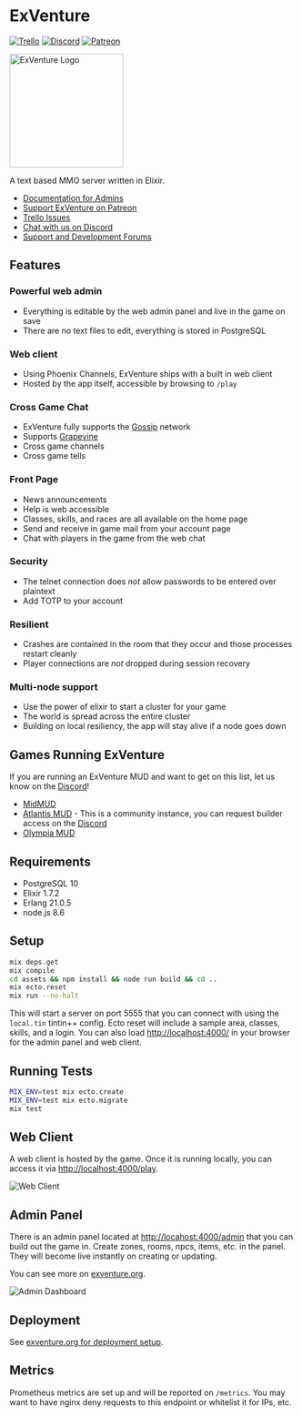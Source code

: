 # ExVenture

[![Trello](https://img.shields.io/badge/issues-trello-blue.svg)](https://trello.com/b/PFGmFWmu/exventure)
[![Discord](https://img.shields.io/badge/chat-discord-7289da.svg)][discord]
[![Patreon](https://img.shields.io/badge/support-patreon-F96854.svg)](https://www.patreon.com/exventure)

<img src="https://exventure.org/images/exventure.png" alt="ExVenture Logo" width="200" />

A text based MMO server written in Elixir.

- [Documentation for Admins](https://exventure.org/)
- [Support ExVenture on Patreon](https://www.patreon.com/exventure)
- [Trello Issues](https://trello.com/b/PFGmFWmu/exventure)
- [Chat with us on Discord][discord]
- [Support and Development Forums](https://forums.exventure.org/)

## Features

### Powerful web admin

- Everything is editable by the web admin panel and live in the game on save
- There are no text files to edit, everything is stored in PostgreSQL

### Web client

- Using Phoenix Channels, ExVenture ships with a built in web client
- Hosted by the app itself, accessible by browsing to `/play`

### Cross Game Chat

- ExVenture fully supports the [Gossip][gossip] network
- Supports [Grapevine][grapevine]
- Cross game channels
- Cross game tells

### Front Page

- News announcements
- Help is web accessible
- Classes, skills, and races are all available on the home page
- Send and receive in game mail from your account page
- Chat with players in the game from the web chat

### Security

- The telnet connection does _not_ allow passwords to be entered over plaintext
- Add TOTP to your account

### Resilient

- Crashes are contained in the room that they occur and those processes restart cleanly
- Player connections are _not_ dropped during session recovery

### Multi-node support

- Use the power of elixir to start a cluster for your game
- The world is spread across the entire cluster
- Building on local resiliency, the app will stay alive if a node goes down

## Games Running ExVenture

If you are running an ExVenture MUD and want to get on this list, let us know on the [Discord][discord]!

- [MidMUD](https://midmud.com/)
- [Atlantis MUD](https://atlantis.exventure.world) - This is a community instance, you can request builder access on the [Discord][discord]
- [Olympia MUD](https://olympia.exventure.world/)

## Requirements

- PostgreSQL 10
- Elixir 1.7.2
- Erlang 21.0.5
- node.js 8.6

## Setup

```bash
mix deps.get
mix compile
cd assets && npm install && node run build && cd ..
mix ecto.reset
mix run --no-halt
```

This will start a server on port 5555 that you can connect with using the `local.tin` tintin++ config. Ecto reset will include a sample area, classes, skills, and a login. You can also load [http://localhost:4000/](http://localhost:4000/) in your browser for the admin panel and web client.

## Running Tests

```bash
MIX_ENV=test mix ecto.create
MIX_ENV=test mix ecto.migrate
mix test
```

## Web Client

A web client is hosted by the game. Once it is running locally, you can access it via [http://localhost:4000/play](http://localhost:4000/play]).

![Web Client](https://exventure.org/images/web-client.png)

## Admin Panel

There is an admin panel located at [http://locahost:4000/admin](http://localhost:4000/admin) that you can build out the game in. Create zones, rooms, npcs, items, etc. in the panel. They will become live instantly on creating or updating.

You can see more on [exventure.org](https://exventure.org/admin/).

![Admin Dashboard](https://exventure.org/images/admin-dashboard.png?refresh=true)


## Deployment

See [exventure.org for deployment setup](https://exventure.org/deploy).

## Metrics

Prometheus metrics are set up and will be reported on `/metrics`. You may want to have nginx deny requests to this endpoint or whitelist it for IPs, etc.

[discord]: https://discord.gg/GPEa6dB
[gossip]: https://gossip.haus/
[grapevine]: https://grapevine.haus/
